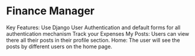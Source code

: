 # Finance Manager
 Key Features:
Use Django User Authentication and default forms for all authentication mechanism
Track your Expenses
My Posts: Users can view there all their posts in their profile section.
Home: The user will see the posts by different users on the home page.